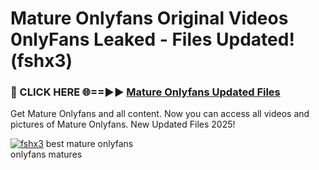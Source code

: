 # Mature Onlyfans Original Videos 0nlyFans Leaked - Files Updated! (fshx3)

<h3>🔴 CLICK HERE 🌐==►► <a href="https://tinyurl.com/2jnfzry5" rel="nofollow">Mature Onlyfans Updated Files</a></h3>

Get Mature Onlyfans and all content. Now you can access all videos and pictures of Mature Onlyfans. New Updated Files 2025!

[![fshx3](https://i.imgur.com/GyGTBgg.gif)](https://tinyurl.com/2jnfzry5)
best mature onlyfans<br>
onlyfans matures